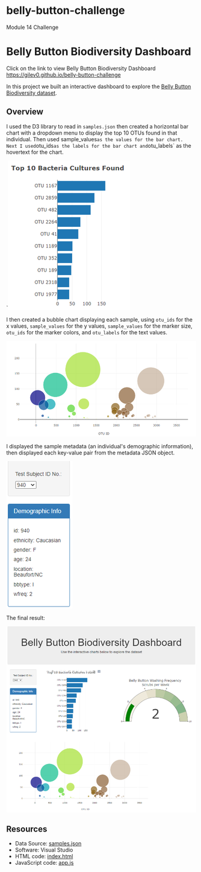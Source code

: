 # belly-button-challenge
Module 14 Challenge

# Belly Button Biodiversity Dashboard

Click on the link to view Belly Button Biodiversity Dashboard https://gilev0.github.io/belly-button-challenge

In this project we built an interactive dashboard to explore the [Belly Button Biodiversity dataset](http://robdunnlab.com/projects/belly-button-biodiversity/). 

## Overview

I used the D3 library to read in `samples.json` then created a horizontal bar chart with a dropdown menu to display the top 10 OTUs found in that individual. Then used sample_values` as the values for the bar chart.  Next I used `otu_ids` as the labels for the bar chart and `otu_labels` as the hovertext for the chart. 

`![bar](images/bar.png)

I then created a bubble chart displaying each sample, using `otu_ids` for the x values, `sample_values` for the y values, `sample_values` for the marker size, `otu_ids` for the marker colors, and `otu_labels` for the text values.

![bubble](images/bubble.png)

I displayed the sample metadata (an individual's demographic information), then displayed each key-value pair from the metadata JSON object.

![demoinfo](images/demoinfo.png)

The final result:  

![dashboard](images/dashboard.png)

## Resources 
- Data Source: <a href="https://github.com/GILEV0/belly-button-challenge/samples.json" target="_blank">samples.json</a>
- Software: Visual Studio 
- HTML code: <a href="https://github.com/GILEV0/belly-button-challenge/index.html" target="_blank">index.html</a>
- JavaScript code:  <a href="https://github.com/GILEV0/belly-button-challenge/static/js/app.js" target="_blank">app.js</a>
